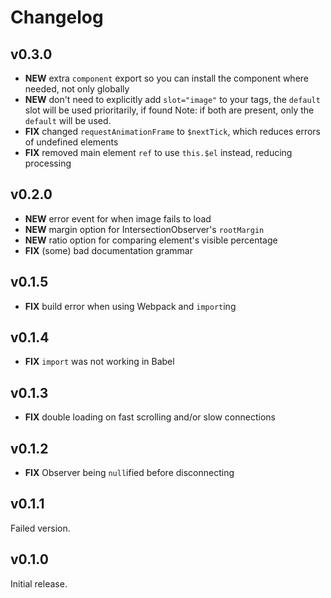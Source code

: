 # Changelog

## v0.3.0

- **NEW** extra `component` export so you can install the component where needed, not only globally
- **NEW** don't need to explicitly add `slot="image"` to your tags, the `default` slot will be used prioritarily, if found
  Note: if both are present, only the `default` will be used.
- **FIX** changed `requestAnimationFrame` to `$nextTick`, which reduces errors of undefined elements
- **FIX** removed main element `ref` to use `this.$el` instead, reducing processing

## v0.2.0

- **NEW** error event for when image fails to load
- **NEW** margin option for IntersectionObserver's `rootMargin`
- **NEW** ratio option for comparing element's visible percentage
- **FIX** (some) bad documentation grammar

## v0.1.5

- **FIX** build error when using Webpack and `import`ing

## v0.1.4

- **FIX** `import` was not working in Babel

## v0.1.3

- **FIX** double loading on fast scrolling and/or slow connections

## v0.1.2

- **FIX** Observer being `null`ified before disconnecting

## v0.1.1

Failed version.

## v0.1.0

Initial release.
